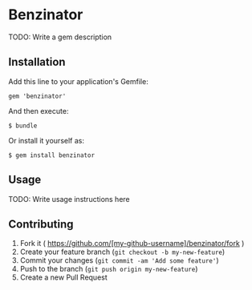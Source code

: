 # Benzinator

TODO: Write a gem description

## Installation

Add this line to your application's Gemfile:

    gem 'benzinator'

And then execute:

    $ bundle

Or install it yourself as:

    $ gem install benzinator

## Usage

TODO: Write usage instructions here

## Contributing

1. Fork it ( https://github.com/[my-github-username]/benzinator/fork )
2. Create your feature branch (`git checkout -b my-new-feature`)
3. Commit your changes (`git commit -am 'Add some feature'`)
4. Push to the branch (`git push origin my-new-feature`)
5. Create a new Pull Request
